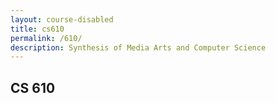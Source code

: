 ```yaml
---
layout: course-disabled
title: cs610 
permalink: /610/
description: Synthesis of Media Arts and Computer Science
---
```


CS 610
-----